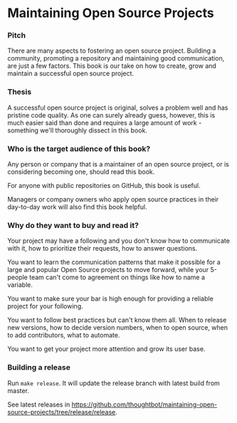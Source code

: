 # Maintaining Open Source Projects

### Pitch

There are many aspects to fostering an open source project. Building a
community, promoting a repository and maintaining good communication, are just a
few factors. This book is our take on how to create, grow and maintain a
successful open source project.


### Thesis

A successful open source project is original, solves a problem well and has
pristine code quality. As one can surely already guess, however, this is much
easier said than done and requires a large amount of work - something we'll
thoroughly dissect in this book.


### Who is the target audience of this book?

Any person or company that is a maintainer of an open source project, or is
considering becoming one, should read this book.

For anyone with public repositories on GitHub, this book is useful.

Managers or company owners who apply open source practices in their day-to-day
work will also find this book helpful.

### Why do they want to buy and read it?

Your project may have a following and you don't know how to communicate with it,
how to prioritize their requests, how to answer questions.

You want to learn the communication patterns that make it possible for a large
and popular Open Source projects to move forward, while your 5-people team can't
come to agreement on things like how to name a variable.

You want to make sure your bar is high enough for providing a reliable project
for your following.

You want to follow best practices but can't know them all. When to release new
versions, how to decide version numbers, when to open source, when to add
contributors, what to automate.

You want to get your project more attention and grow its user base.


### Building a release

Run `make release`. It will update the release branch with latest build from
master.

See latest releases in
https://github.com/thoughtbot/maintaining-open-source-projects/tree/release/release.
